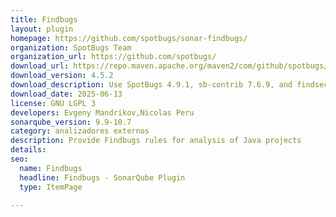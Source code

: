 ```yaml
---
title: Findbugs
layout: plugin
homepage: https://github.com/spotbugs/sonar-findbugs/
organization: SpotBugs Team
organization_url: https://github.com/spotbugs/
download_url: https://repo.maven.apache.org/maven2/com/github/spotbugs/sonar-findbugs-plugin/4.5.2/sonar-findbugs-plugin-4.5.2.jar
download_version: 4.5.2
download_description: Use SpotBugs 4.9.1, sb-contrib 7.6.9, and findsecbugs 1.13.0
download_date: 2025-06-13
license: GNU LGPL 3
developers: Evgeny Mandrikov,Nicolas Peru
sonarqube_version: 9.9-10.7
category: analizadores externos
description: Provide Findbugs rules for analysis of Java projects
details: 
seo:
  name: Findbugs
  headline: Findbugs - SonarQube Plugin
  type: ItemPage

---
```

